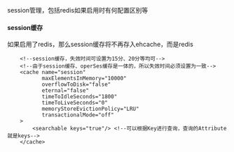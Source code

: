 session管理，包括redis如果启用时有何配置区别等

#### session缓存

如果启用了redis，那么session缓存将不再存入ehcache，而是redis

```
    <!--session缓存，失效时间可设置为15分、20分等均可-->
    <!--由于session缓存、operSes缓存是一体的，所以失效时间必须设置为一致-->
    <cache name="session"
           maxElementsInMemory="10000"
           overflowToDisk="false"
           eternal="false"
           timeToIdleSeconds="1800"
           timeToLiveSeconds="0"
           memoryStoreEvictionPolicy="LRU"
           transactionalMode="off"
    >
        <searchable keys="true"/> <!--可以根据Key进行查询，查询的Attribute就是keys-->
    </cache>
```



